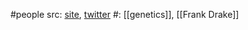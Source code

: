 #people 
src: [site](https://www.nadiadrake.com), [twitter](https://x.com/nadiamdrake) 
#: [[genetics]], [[Frank Drake]] 

